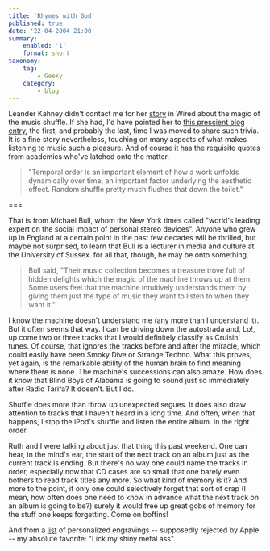 ```yaml
---
title: 'Rhymes with God'
published: true
date: '22-04-2004 21:00'
summary:
    enabled: '1'
    format: short
taxonomy:
    tag:
        - Geeky
    category:
        - blog
---
```


Leander Kahney didn't contact me for her [story](http://archive.wired.com/culture/lifestyle/news/2004/04/63068) in Wired about the magic of the music shuffle. If she had, I'd have pointed her to [this prescient blog entry](../musical-serendipity/), the first, and probably the last, time I was moved to share such trivia. It is a fine story nevertheless, touching on many aspects of what makes listening to music such a pleasure. And of course it has the requisite quotes from academics who've latched onto the matter.

> "Temporal order is an important element of how a work unfolds dynamically over time, an important factor underlying the aesthetic effect. Random shuffle pretty much flushes that down the toilet."

===

That is from Michael Bull, whom the New York times called "world's leading expert on the social impact of personal stereo devices". Anyone who grew up in England at a certain point in the past few decades will be thrilled, but maybe not surprised, to learn that Bull is a lecturer in media and culture at the University of Sussex. for all that, though, he may be onto something.

> Bull said, "Their music collection becomes a treasure trove full of hidden delights which the magic of the machine throws up at them. Some users feel that the machine intuitively understands them by giving them just the type of music they want to listen to when they want it."

I know the machine doesn't understand me (any more than I understand it). But it often seems that way. I can be driving down the autostrada and, Lo!, up come two or three tracks that I would definitely classify as Cruisin' tunes. Of course, that ignores the tracks before and after the miracle, which could easily have been Smoky Dive or Strange Techno. What this proves, yet again, is the remarkable ability of the human brain to find meaning where there is none. The machine's successions can also amaze. How does it know that Blind Boys of Alabama is going to sound just so immediately after Radio Tarifa? It doesn't. But I do.

Shuffle does more than throw up unexpected segues. It does also draw attention to tracks that I haven't heard in a long time. And often, when that happens, I stop the iPod's shuffle and listen the entire album. In the right order.

Ruth and I were talking about just that thing this past weekend. One can hear, in the mind's ear, the start of the next track on an album just as the current track is ending. But there's no way one could name the tracks in order, especially now that CD cases are so small that one barely even bothers to read track titles any more. So what kind of memory is it? And more to the point, if only one could selectively forget that sort of crap (I mean, how often does one need to know in advance what the next track on an album is going to be?) surely it would free up great gobs of memory for the stuff one keeps forgetting. Come on boffins!

And from a [list](http://www.methodshop.com/mp3/articles/iPodEngraving/index.stm) of personalized engravings -- supposedly rejected by Apple -- my absolute favorite: "Lick my shiny metal ass".